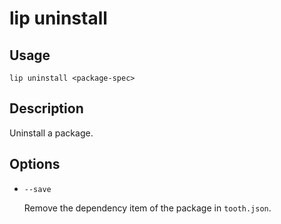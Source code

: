# lip uninstall

## Usage

```shell
lip uninstall <package-spec>
```

## Description

Uninstall a package.

## Options

- `--save`

  Remove the dependency item of the package in `tooth.json`.
